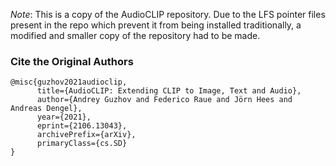 _Note_: This is a copy of the AudioCLIP repository. Due to the LFS pointer files present in the repo which prevent it from being installed traditionally, a modified and smaller copy of the repository had to be made. 

### Cite the Original Authors

```
@misc{guzhov2021audioclip,
      title={AudioCLIP: Extending CLIP to Image, Text and Audio}, 
      author={Andrey Guzhov and Federico Raue and Jörn Hees and Andreas Dengel},
      year={2021},
      eprint={2106.13043},
      archivePrefix={arXiv},
      primaryClass={cs.SD}
}
```
